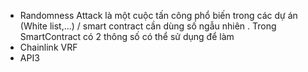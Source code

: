- Randomness Attack là một cuộc tấn công phổ biến trong các dự án (White list,...) / smart contract cần dùng số ngẫu nhiên . Trong SmartContract có 2 thông số có thể sử dụng để làm 
- Chainlink VRF
- API3 